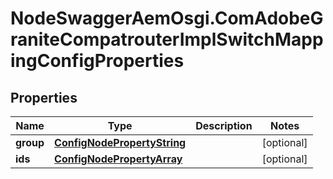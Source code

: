 # NodeSwaggerAemOsgi.ComAdobeGraniteCompatrouterImplSwitchMappingConfigProperties

## Properties

Name | Type | Description | Notes
------------ | ------------- | ------------- | -------------
**group** | [**ConfigNodePropertyString**](ConfigNodePropertyString.md) |  | [optional] 
**ids** | [**ConfigNodePropertyArray**](ConfigNodePropertyArray.md) |  | [optional] 


